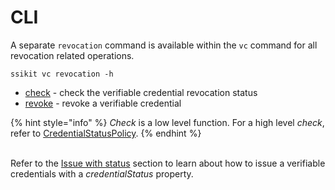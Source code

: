 # CLI

A separate `revocation` command is available within the `vc` command for all revocation related operations.

```shell
ssikit vc revocation -h
```

* [check](check-status.md) - check the verifiable credential revocation status
* [revoke](revoke.md) - revoke a verifiable credential

{% hint style="info" %}
_Check_ is a low level function. For a high level _check_, refer to [CredentialStatusPolicy](../../verification-policies/static-policies.md#CredentialStatusPolicy).
{% endhint %}

\
Refer to the [Issue with status](../issue-with-status.md) section to learn about how to issue a verifiable credentials with a _credentialStatus_ property.
